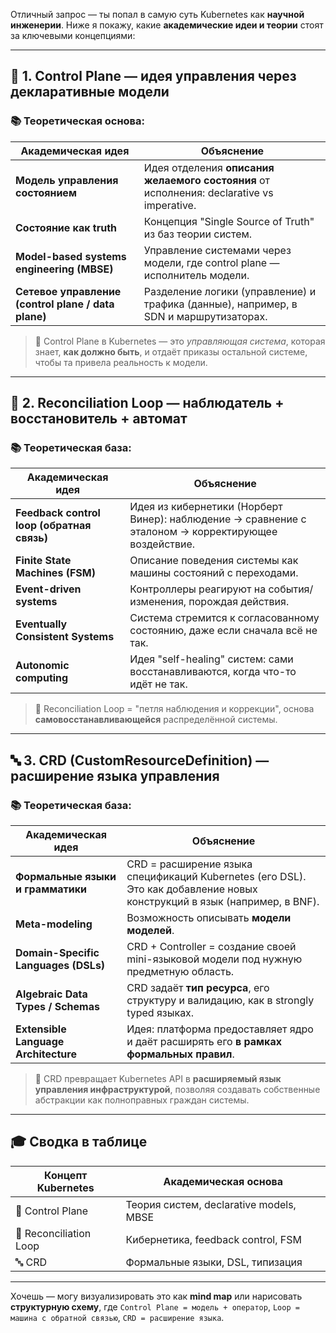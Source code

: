 Отличный запрос — ты попал в самую суть Kubernetes как **научной инженерии**. Ниже я покажу, какие **академические идеи и теории** стоят за ключевыми концепциями:

---

## 🧠 1. **Control Plane** — идея управления через декларативные модели

### 📚 Теоретическая основа:

| Академическая идея                                  | Объяснение                                                                                |
| --------------------------------------------------- | ----------------------------------------------------------------------------------------- |
| **Модель управления состоянием**                    | Идея отделения **описания желаемого состояния** от исполнения: declarative vs imperative. |
| **Состояние как truth**                             | Концепция "Single Source of Truth" из баз теории систем.                                  |
| **Model-based systems engineering (MBSE)**          | Управление системами через модели, где control plane — исполнитель модели.                |
| **Сетевое управление (control plane / data plane)** | Разделение логики (управление) и трафика (данные), например, в SDN и маршрутизаторах.     |

> 📌 Control Plane в Kubernetes — это *управляющая система*, которая знает, **как должно быть**, и отдаёт приказы остальной системе, чтобы та привела реальность к модели.

---

## 🔁 2. **Reconciliation Loop** — наблюдатель + восстановитель + автомат

### 📚 Теоретическая база:

| Академическая идея                         | Объяснение                                                                                           |
| ------------------------------------------ | ---------------------------------------------------------------------------------------------------- |
| **Feedback control loop (обратная связь)** | Идея из кибернетики (Норберт Винер): наблюдение → сравнение с эталоном → корректирующее воздействие. |
| **Finite State Machines (FSM)**            | Описание поведения системы как машины состояний с переходами.                                        |
| **Event-driven systems**                   | Контроллеры реагируют на события/изменения, порождая действия.                                       |
| **Eventually Consistent Systems**          | Система стремится к согласованному состоянию, даже если сначала всё не так.                          |
| **Autonomic computing**                    | Идея "self-healing" систем: сами восстанавливаются, когда что-то идёт не так.                        |

> 📌 Reconciliation Loop = "петля наблюдения и коррекции", основа **самовосстанавливающейся** распределённой системы.

---

## 🔤 3. **CRD (CustomResourceDefinition)** — расширение языка управления

### 📚 Теоретическая база:

| Академическая идея                   | Объяснение                                                                                                               |
| ------------------------------------ | ------------------------------------------------------------------------------------------------------------------------ |
| **Формальные языки и грамматики**    | CRD = расширение языка спецификаций Kubernetes (его DSL). Это как добавление новых конструкций в язык (например, в BNF). |
| **Meta-modeling**                    | Возможность описывать **модели моделей**.                                                                                |
| **Domain-Specific Languages (DSLs)** | CRD + Controller = создание своей mini-языковой модели под нужную предметную область.                                    |
| **Algebraic Data Types / Schemas**   | CRD задаёт **тип ресурса**, его структуру и валидацию, как в strongly typed языках.                                      |
| **Extensible Language Architecture** | Идея: платформа предоставляет ядро и даёт расширять его **в рамках формальных правил**.                                  |

> 📌 CRD превращает Kubernetes API в **расширяемый язык управления инфраструктурой**, позволяя создавать собственные абстракции как полноправных граждан системы.

---

## 🎓 Сводка в таблице

| Концепт Kubernetes     | Академическая основа                    |
| ---------------------- | --------------------------------------- |
| 🧠 Control Plane       | Теория систем, declarative models, MBSE |
| 🔁 Reconciliation Loop | Кибернетика, feedback control, FSM      |
| 🔤 CRD                 | Формальные языки, DSL, типизация        |

---

Хочешь — могу визуализировать это как **mind map** или нарисовать **структурную схему**, где `Control Plane = модель + оператор`, `Loop = машина с обратной связью`, `CRD = расширение языка`.
